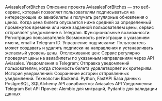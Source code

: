 AviasalesForBitches
Описание проекта
AviasalesForBitches — это веб-сервис, который позволяет пользователям подписываться на интересующие их авиабилеты и получать регулярные обновления о ценах. Когда цена билета опускается ниже средней за определенный промежуток времени или ниже заданной пользователем цены, сервис отправляет уведомление в Telegram.
Функциональные возможности
Регистрация пользователей: Возможность регистрации с указанием имени, email и Telegram ID.
Управление подписками: Пользователь может создавать и удалять подписки на направления и устанавливать желаемый уровень цены.
Отслеживание цен: Сервис регулярно проверяет цены на авиабилеты по указанным направлениям через API Aviasales.
Уведомления в Telegram: Отправка уведомлений пользователям, когда стоимость билета удовлетворяет их критериям.
История уведомлений: Сохранение истории отправленных уведомлений.
Технологии
Backend: Python, FastAPI
База данных: PostgreSQL, SQLAlchemy
API авиабилетов: Aviasales API
Уведомления: Telegram Bot API
Прочее: Alembic для миграций, Pydantic для валидации данных
